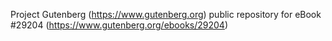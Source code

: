 Project Gutenberg (https://www.gutenberg.org) public repository for eBook #29204 (https://www.gutenberg.org/ebooks/29204)
